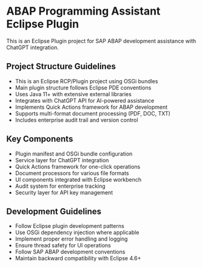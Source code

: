 <!-- Use this file to provide workspace-specific custom instructions to Copilot. For more details, visit https://code.visualstudio.com/docs/copilot/copilot-customization#_use-a-githubcopilotinstructionsmd-file -->

# ABAP Programming Assistant Eclipse Plugin

This is an Eclipse Plugin project for SAP ABAP development assistance with ChatGPT integration.

## Project Structure Guidelines

- This is an Eclipse RCP/Plugin project using OSGi bundles
- Main plugin structure follows Eclipse PDE conventions
- Uses Java 11+ with extensive external libraries
- Integrates with ChatGPT API for AI-powered assistance
- Implements Quick Actions framework for ABAP development
- Supports multi-format document processing (PDF, DOC, TXT)
- Includes enterprise audit trail and version control

## Key Components

- Plugin manifest and OSGi bundle configuration
- Service layer for ChatGPT integration
- Quick Actions framework for one-click operations
- Document processors for various file formats
- UI components integrated with Eclipse workbench
- Audit system for enterprise tracking
- Security layer for API key management

## Development Guidelines

- Follow Eclipse plugin development patterns
- Use OSGi dependency injection where applicable
- Implement proper error handling and logging
- Ensure thread safety for UI operations
- Follow SAP ABAP development conventions
- Maintain backward compatibility with Eclipse 4.6+

